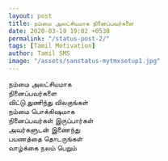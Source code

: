 ```yaml
---
layout: post
title: நம்மை அலட்சியமாக நினைப்பவர்களை
date: 2020-03-19 19:02 +0530
permalink: "/status-post-2/"
tags: [Tamil Motivation]
author: Tamil SMS
image: "/assets/sanstatus-mytmxsetup1.jpg"
---
```


நம்மை அலட்சியமாக  
நினைப்பவர்களை  
விட்டு துணிந்து விலகுங்கள்  
நம்மை பொக்கிஷமாக  
நினைப்பவர்கள் இருப்பார்கள்  
அவர்களுடன் இணைந்து  
பயணத்தை தொடருங்கள்  
வாழ்க்கை நலம் பெறும்  
